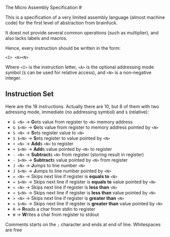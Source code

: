  The Micro Assembly Specification #

This is a specification of a very limited assembly language (almost machine code)
for the first level of abstraction from brainfuck.

It doest not provide several common operations (such as multiplier), and also lacks
labels and macros.

Hence, every instruction should be written in the form:

    <I> <A><N>

Where `<I>` is the instruction letter, `<A>` is the optional addressing mode symbol (`$`
can be used for relative access), and `<N>` is a non-negative integer.

## Instruction Set ##

Here are the 18 instructions. Actually there are 10, but 8 of them with two adressing
mode, immediate (no addressing symbol) and `$` (relative):


* `G <N>`     -> **G**ets value from register to `<N>` memory address
* `G $<N>`    -> **G**ets value from register to memory address pointed by `<N>`
* `S <N>`     -> **S**ets register value to `<N>`
* `S $<N>`    -> **S**ets register to value pointed by `<N>`
* `+ <N>`     -> **Add**s `<N>` to register
* `+ $<N>`    -> **Add**s value pointed by `<N>` to register
* `- <N>`     -> **Subtract**s `<N>` from register (storing result in register)
* `- $<N>`    -> **Subtract**s value pointed by `<N>` from register
* `J <N>`     -> **J**umps to line number `<N>`
* `J $<N>`    -> **J**umps to line number pointed by `<N>`
* `= <N>`     -> Skips next line if register is **equals to** `<N>`
* `= $<N>`    -> Skips next line if register is **equals to** value pointed by `<N>`
* `< <N>`     -> Skips next line if register is **less than** `<N>`
* `< $<N>`    -> Skips next line if register is **less than** value pointed by `<N>`
* `> <N>`     -> Skips next line if register is **greater than** `<N>`
* `> $<N>`    -> Skips next line if register is **greater than** value pointed by `<N>`
* `R`         -> **R**eads a char from stdin to register
* `W`         -> **W**rites a char from register to stdout


Comments starts on the `;` character and ends at end of line. Whitespaces are free



